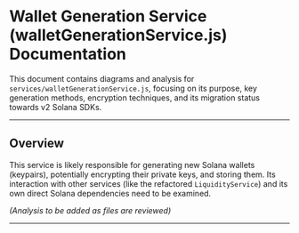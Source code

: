 # Wallet Generation Service (walletGenerationService.js) Documentation

This document contains diagrams and analysis for `services/walletGenerationService.js`, focusing on its purpose, key generation methods, encryption techniques, and its migration status towards v2 Solana SDKs.

---

## Overview

This service is likely responsible for generating new Solana wallets (keypairs), potentially encrypting their private keys, and storing them. Its interaction with other services (like the refactored `LiquidityService`) and its own direct Solana dependencies need to be examined.

*(Analysis to be added as files are reviewed)*

--- 